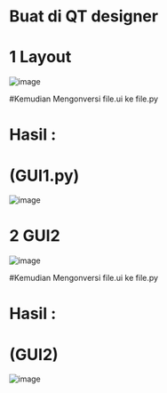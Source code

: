 # Buat di QT designer
# 1 Layout
![image](https://user-images.githubusercontent.com/72422050/117261221-1c5c8280-ae7a-11eb-8cee-0ee1de9766e1.png)

#Kemudian Mengonversi file.ui ke file.py
# Hasil :
# (GUI1.py)
![image](https://user-images.githubusercontent.com/72422050/117261442-54fc5c00-ae7a-11eb-8f22-587f89858d49.png)

# 2 GUI2
![image](https://user-images.githubusercontent.com/72422050/117261813-c63c0f00-ae7a-11eb-895f-3f7a5b08256e.png)

#Kemudian Mengonversi file.ui ke file.py
# Hasil :
# (GUI2)
![image](https://user-images.githubusercontent.com/72422050/117262462-7a3d9a00-ae7b-11eb-85bf-b4208a11aaee.png)


